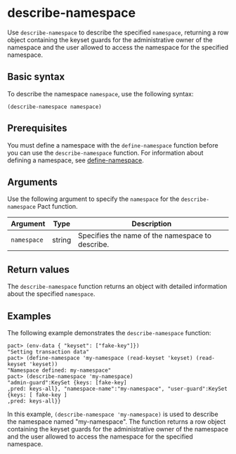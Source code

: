 # describe-namespace

Use `describe-namespace` to describe the specified `namespace`, returning a row object containing the keyset guards for the administrative owner of the namespace and the user allowed to access the namespace for the specified namespace.

## Basic syntax

To describe the namespace `namespace`, use the following syntax:

```pact
(describe-namespace namespace)
```

## Prerequisites

You must define a namespace with the `define-namespace` function before you can use the `describe-namespace` function.
For information about defining a namespace, see [define-namespace](/pact-5/general/define-namespace).

## Arguments

Use the following argument to specify the `namespace` for the `describe-namespace` Pact function.

| Argument | Type   | Description                                 |
|----------|--------|---------------------------------------------|
| `namespace` | string | Specifies the name of the namespace to describe.|

## Return values

The `describe-namespace` function returns an object with detailed information about the specified `namespace`.

## Examples

The following example demonstrates the `describe-namespace` function:

```pact
pact> (env-data { "keyset": ["fake-key"]})
"Setting transaction data"
pact> (define-namespace 'my-namespace (read-keyset 'keyset) (read-keyset 'keyset))
"Namespace defined: my-namespace"
pact> (describe-namespace 'my-namespace)
"admin-guard":KeySet {keys: [fake-key]
,pred: keys-all}, "namespace-name":"my-namespace", "user-guard":KeySet {keys: [ fake-key ]
,pred: keys-all}}
```

In this example, `(describe-namespace 'my-namespace)` is used to describe the namespace named "my-namespace". 
The function returns a row object containing the keyset guards for the administrative owner of the namespace and the user allowed to access the namespace for the specified namespace.
